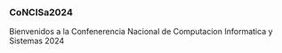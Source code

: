 ### CoNCISa2024

Bienvenidos a la Confenerencia Nacional de Computacion Informatica y Sistemas 2024

